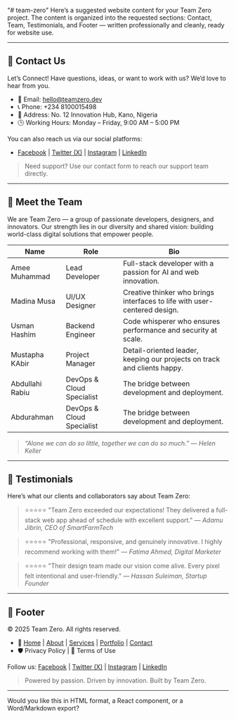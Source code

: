 "# team-zero"
Here’s a suggested website content for your Team Zero project. The content is organized into the requested sections: Contact, Team, Testimonials, and Footer — written professionally and cleanly, ready for website use.

---

## 📨 Contact Us

Let’s Connect!
Have questions, ideas, or want to work with us? We’d love to hear from you.

- 📧 Email: [hello@teamzero.dev](mailto:hello@teamzero.dev)
- 📞 Phone: +234 8100015498
- 📍 Address: No. 12 Innovation Hub, Kano, Nigeria
- 🕒 Working Hours: Monday – Friday, 9:00 AM – 5:00 PM

You can also reach us via our social platforms:

- [Facebook](#) | [Twitter (X)](#) | [Instagram](#) | [LinkedIn](#)

> Need support? Use our contact form to reach our support team directly.

---

## 👥 Meet the Team

We are Team Zero — a group of passionate developers, designers, and innovators.
Our strength lies in our diversity and shared vision: building world-class digital solutions that empower people.

| Name            | Role                      | Bio                                                                       |
| --------------- | ------------------------- | ------------------------------------------------------------------------- |
| Amee Muhammad   | Lead Developer            | Full-stack developer with a passion for AI and web innovation.            |
| Madina Musa     | UI/UX Designer            | Creative thinker who brings interfaces to life with user-centered design. |
| Usman Hashim    | Backend Engineer          | Code whisperer who ensures performance and security at scale.             |
| Mustapha KAbir  | Project Manager           | Detail-oriented leader, keeping our projects on track and clients happy.  |
| Abdullahi Rabiu | DevOps & Cloud Specialist | The bridge between development and deployment.                            |
| Abdurahman      | DevOps & Cloud Specialist | The bridge between development and deployment.                            |

> _“Alone we can do so little, together we can do so much.” — Helen Keller_

---

## 💬 Testimonials

Here’s what our clients and collaborators say about Team Zero:

> ⭐⭐⭐⭐⭐
> "Team Zero exceeded our expectations! They delivered a full-stack web app ahead of schedule with excellent support."
> — _Adamu Jibrin, CEO of SmartFarmTech_

> ⭐⭐⭐⭐⭐
> "Professional, responsive, and genuinely innovative. I highly recommend working with them!"
> — _Fatima Ahmed, Digital Marketer_

> ⭐⭐⭐⭐⭐
> "Their design team made our vision come alive. Every pixel felt intentional and user-friendly."
> — _Hassan Suleiman, Startup Founder_

---

## 🔗 Footer

© 2025 Team Zero. All rights reserved.

- 🔗 [Home](#) | [About](#) | [Services](#) | [Portfolio](#) | [Contact](#)
- 🛡️ Privacy Policy | 📄 Terms of Use

Follow us:
[Facebook](#) | [Twitter (X)](#) | [Instagram](#) | [LinkedIn](#)

> Powered by passion. Driven by innovation. Built by Team Zero.

---

Would you like this in HTML format, a React component, or a Word/Markdown export?
